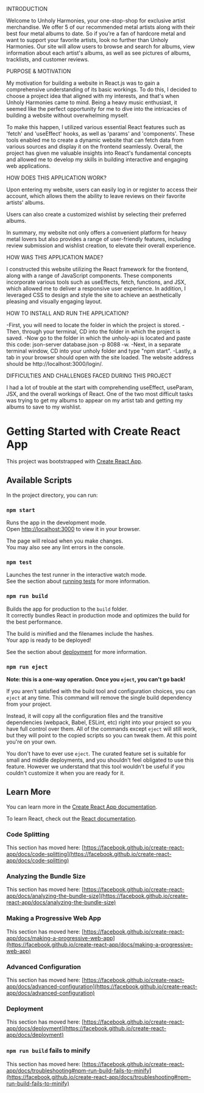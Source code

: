 INTRODUCTION

Welcome to Unholy Harmonies, your one-stop-shop for exclusive artist merchandise. We offer 5 of our recommended metal artists along with their best four metal albums to date. So if you're a fan of hardcore metal and want to support your favorite artists, look no further than Unholy Harmonies. Our site will allow users to browse and search for albums, view information about each artist's albums, as well as see pictures of albums, tracklists, and customer reviews.

PURPOSE & MOTIVATION

My motivation for building a website in React.js was to gain a comprehensive understanding of its basic workings. To do this, I decided to choose a project idea that aligned with my interests, and that's when Unholy Harmonies came to mind. Being a heavy music enthusiast, it seemed like the perfect opportunity for me to dive into the intricacies of building a website without overwhelming myself.

To make this happen, I utilized various essential React features such as 'fetch' and 'useEffect' hooks, as well as 'params' and 'components'. These tools enabled me to create a dynamic website that can fetch data from various sources and display it on the frontend seamlessly. Overall, the project has given me valuable insights into React's fundamental concepts and allowed me to develop my skills in building interactive and engaging web applications.

HOW DOES THIS APPLICATION WORK?

Upon entering my website, users can easily log in or register to access their account, which allows them the ability to leave reviews on their favorite artists' albums.

Users can also create a customized wishlist by selecting their preferred albums.

In summary, my website not only offers a convenient platform for heavy metal lovers but also provides a range of user-friendly features, including review submission and wishlist creation, to elevate their overall experience.

HOW WAS THIS APPLICATION MADE?

I constructed this website utilizing the React framework for the frontend, along with a range of JavaScript components. These components incorporate various tools such as useEffects, fetch, functions, and JSX, which allowed me to deliver a responsive user experience. In addition, I leveraged CSS to design and style the site to achieve an aesthetically pleasing and visually engaging layout.

HOW TO INSTALL AND RUN THE APPLICATION?

-First, you will need to locate the folder in which the project is stored.
-Then, through your terminal, CD into the folder in which the project is saved.
-Now go to the folder in which the unholy-api is located and paste this code: json-server database.json -p 8088 -w.
-Next, in a separate terminal window, CD into your unholy folder and type "npm start".
-Lastly, a tab in your browser should open with the site loaded. The website address should be http://localhost:3000/login/.

DIFFICULTIES AND CHALLENGES FACED DURING THIS PROJECT

I had a lot of trouble at the start with comprehending useEffect, useParam, JSX, and the overall workings of React. One of the two most difficult tasks was trying to get my albums to appear on my artist tab and getting my albums to save to my wishlist.














# Getting Started with Create React App

This project was bootstrapped with [Create React App](https://github.com/facebook/create-react-app).

## Available Scripts

In the project directory, you can run:

### `npm start`

Runs the app in the development mode.\
Open [http://localhost:3000](http://localhost:3000) to view it in your browser.

The page will reload when you make changes.\
You may also see any lint errors in the console.

### `npm test`

Launches the test runner in the interactive watch mode.\
See the section about [running tests](https://facebook.github.io/create-react-app/docs/running-tests) for more information.

### `npm run build`

Builds the app for production to the `build` folder.\
It correctly bundles React in production mode and optimizes the build for the best performance.

The build is minified and the filenames include the hashes.\
Your app is ready to be deployed!

See the section about [deployment](https://facebook.github.io/create-react-app/docs/deployment) for more information.

### `npm run eject`

**Note: this is a one-way operation. Once you `eject`, you can't go back!**

If you aren't satisfied with the build tool and configuration choices, you can `eject` at any time. This command will remove the single build dependency from your project.

Instead, it will copy all the configuration files and the transitive dependencies (webpack, Babel, ESLint, etc) right into your project so you have full control over them. All of the commands except `eject` will still work, but they will point to the copied scripts so you can tweak them. At this point you're on your own.

You don't have to ever use `eject`. The curated feature set is suitable for small and middle deployments, and you shouldn't feel obligated to use this feature. However we understand that this tool wouldn't be useful if you couldn't customize it when you are ready for it.

## Learn More

You can learn more in the [Create React App documentation](https://facebook.github.io/create-react-app/docs/getting-started).

To learn React, check out the [React documentation](https://reactjs.org/).

### Code Splitting

This section has moved here: [https://facebook.github.io/create-react-app/docs/code-splitting](https://facebook.github.io/create-react-app/docs/code-splitting)

### Analyzing the Bundle Size

This section has moved here: [https://facebook.github.io/create-react-app/docs/analyzing-the-bundle-size](https://facebook.github.io/create-react-app/docs/analyzing-the-bundle-size)

### Making a Progressive Web App

This section has moved here: [https://facebook.github.io/create-react-app/docs/making-a-progressive-web-app](https://facebook.github.io/create-react-app/docs/making-a-progressive-web-app)

### Advanced Configuration

This section has moved here: [https://facebook.github.io/create-react-app/docs/advanced-configuration](https://facebook.github.io/create-react-app/docs/advanced-configuration)

### Deployment

This section has moved here: [https://facebook.github.io/create-react-app/docs/deployment](https://facebook.github.io/create-react-app/docs/deployment)

### `npm run build` fails to minify

This section has moved here: [https://facebook.github.io/create-react-app/docs/troubleshooting#npm-run-build-fails-to-minify](https://facebook.github.io/create-react-app/docs/troubleshooting#npm-run-build-fails-to-minify)
